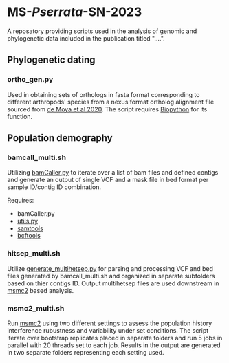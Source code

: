 # **MS-***Pserrata***-SN-2023**
A reposatory providing scripts used in the analysis of genomic and phylogenetic data included in the publication titled "....".

## **Phylogenetic dating**
### **ortho_gen.py**
Used in obtaining sets of orthologs in fasta format corresponding to different arthropods' species from a nexus format ortholog alignment file sourced from [de Moya et al 2020](https://academic.oup.com/sysbio/article/70/4/719/5912026). The script requires [Biopython](https://biopython.org/) for its function. 

## **Population demography**
### **bamcall_multi.sh**
Utilizing [bamCaller.py](https://github.com/stschiff/msmc-tools) to iterate over a list of bam files and defined contigs and generate an output of single VCF and a mask file in bed format per sample ID/contig ID combination.

Requires:
- bamCaller.py
- [utils.py](https://github.com/stschiff/msmc-tools)
- [samtools](http://www.htslib.org/download/)
- [bcftools](http://www.htslib.org/download/)

### **hitsep_multi.sh**
Utilize [generate_multihetsep.py](https://github.com/stschiff/msmc-tools) for parsing and processing VCF and bed files generated by bamcall_multi.sh and organized in separate subfolders based on thier contigs ID. Output multihetsep files are used downstream in [msmc2](https://github.com/stschiff/msmc2) based analysis. 

### **msmc2_multi.sh**
Run [msmc2](https://github.com/stschiff/msmc2) using two different settings to assess the population history interference rubustness and variability under set conditions. The script iterate over bootstrap replicates placed in separate folders and run 5 jobs in parallel with 20 threads set to each job. Results in the output are generated in two separate folders representing each setting used. 






